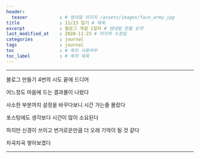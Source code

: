 ```yaml
---
header:
  teaser            : # 썸네일 이미지 /assets/images/face_army.jpg
title               : 11/23 일기 # 제목
excerpt             : 블로그 개설 1일차 # 썸네일 한줄 요약
last_modified_at    : 2020-11-23 # 마지막 수정일
categories          : journal
tags                : journal
toc                 : # 목차 사용여부
toc_label           : # 목차 제목
---
```

---

블로그 만들기 4번의 시도 끝에 드디어 

어느정도 마음에 드는 결과물이 나왔다

사소한 부분까지 설정을 바꾸다보니 시간 가는줄 몰랐다

포스팅에도 생각보다 시간이 많이 소요된다

하지만 신경이 쓰이고 번거로운만큼 더 오래 기억이 될 것 같다

차곡차곡 쌓아보겠다

---